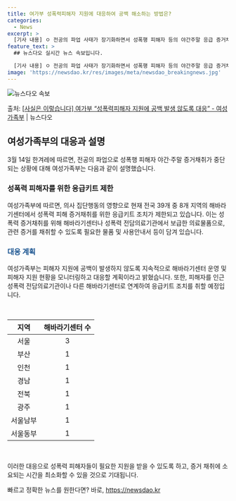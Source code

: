 ```yaml
---
title: 여가부 성폭력피해자 지원에 대응하여 공백 해소하는 방법은?
categories:
  - News
excerpt: >
  [기사 내용] ㅇ 전공의 파업 사태가 장기화하면서 성폭행 피해자 등의 야간주말 응급 증거채취를 중단하는 해바…
feature_text: >
  ## 뉴스다오 실시간 뉴스 속보입니다.

  [기사 내용] ㅇ 전공의 파업 사태가 장기화하면서 성폭행 피해자 등의 야간주말 응급 증거채취를 중단하는 해바…
image: 'https://newsdao.kr/res/images/meta/newsdao_breakingnews.jpg'
---
```


![뉴스다오 속보](https://newsdao.kr/res/images/meta/newsdao_breakingnews.jpg)

<p>출처: <a href="https://newsdao.kr/3358" rel="dofollow">[사실은 이렇습니다] 여가부 “성폭력피해자 지원에 공백 발생 않도록 대응” - 여성가족부</a> | 뉴스다오</p>

<h2 data-ke-size="size26">여성가족부의 대응과 설명</h2>

<p data-ke-size="size16">3월 14일 한겨레에 따르면, 전공의 파업으로 성폭행 피해자 야간·주말 증거채취가 중단되는 상황에 대해 여성가족부는 다음과 같이 설명했습니다.</p>

<h3>성폭력 피해자를 위한 응급키트 제한</h3>
<p data-ke-size="size16">여성가족부에 따르면, 의사 집단행동의 영향으로 현재 전국 39개 중 8개 지역의 해바라기센터에서 성폭력 피해 증거채취를 위한 응급키트 조치가 제한되고 있습니다. 이는 성폭력 증거채취를 위해 해바라기센터나 성폭력 전담의료기관에서 보급한 의료물품으로, 관련 증거를 채취할 수 있도록 필요한 물품 및 사용안내서 등이 담겨 있습니다.</p>

<h3><span style="color: #1a5490;">대응 계획</span></h3>
<p data-ke-size="size16">여성가족부는 피해자 지원에 공백이 발생하지 않도록 지속적으로 해바라기센터 운영 및 피해자 지원 현황을 모니터링하고 대응할 계획이라고 밝혔습니다. 또한, 피해자를 인근 성폭력 전담의료기관이나 다른 해바라기센터로 연계하여 응급키트 조치를 취할 예정입니다.</p>

<p data-ke-size="size16">&nbsp;</p>

<table>
	<thead>
		<tr>
			<th style="text-align: center;">지역</th>
			<th style="text-align: center;">해바라기센터 수</th>
		</tr>
	</thead>
	<tbody>
		<tr>
			<td style="text-align: center;">서울</td>
			<td style="text-align: center;">3</td>
		</tr>
		<tr>
			<td style="text-align: center;">부산</td>
			<td style="text-align: center;">1</td>
		</tr>
		<tr>
			<td style="text-align: center;">인천</td>
			<td style="text-align: center;">1</td>
		</tr>
		<tr>
			<td style="text-align: center;">경남</td>
			<td style="text-align: center;">1</td>
		</tr>
		<tr>
			<td style="text-align: center;">전북</td>
			<td style="text-align: center;">1</td>
		</tr>
		<tr>
			<td style="text-align: center;">광주</td>
			<td style="text-align: center;">1</td>
		</tr>
		<tr>
			<td style="text-align: center;">서울남부</td>
			<td style="text-align: center;">1</td>
		</tr>
		<tr>
			<td style="text-align: center;">서울동부</td>
			<td style="text-align: center;">1</td>
		</tr>
	</tbody>
</table>

<p data-ke-size="size16">&nbsp;</p>

<p data-ke-size="size16">이러한 대응으로 성폭력 피해자들이 필요한 지원을 받을 수 있도록 하고, 증거 채취에 소요되는 시간을 최소화할 수 있을 것으로 기대됩니다.</p>
 

빠르고 정확한 뉴스를 원한다면? 바로, <a href="https://newsdao.kr" rel="dofollow">https://newsdao.kr</a>


